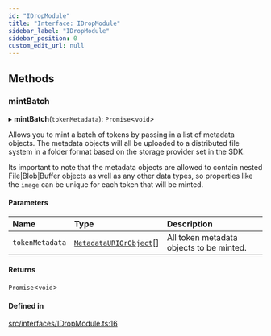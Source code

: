 ```yaml
---
id: "IDropModule"
title: "Interface: IDropModule"
sidebar_label: "IDropModule"
sidebar_position: 0
custom_edit_url: null
---
```


## Methods

### mintBatch

▸ **mintBatch**(`tokenMetadata`): `Promise`<`void`\>

Allows you to mint a batch of tokens by passing in a list of metadata objects.
The metadata objects will all be uploaded to a distributed file system in a folder format
based on the storage provider set in the SDK.

Its important to note that the metadata objects are allowed to contain nested File|Blob|Buffer
objects as well as any other data types, so properties like the `image` can be unique for
each token that will be minted.

#### Parameters

| Name            | Type                                                      | Description                              |
| :-------------- | :-------------------------------------------------------- | :--------------------------------------- |
| `tokenMetadata` | [`MetadataURIOrObject`](../modules#metadatauriorobject)[] | All token metadata objects to be minted. |

#### Returns

`Promise`<`void`\>

#### Defined in

[src/interfaces/IDropModule.ts:16](https://github.com/PrasoonPratham/nftlabs-sdk-ts/blob/68c3596/src/interfaces/IDropModule.ts#L16)
